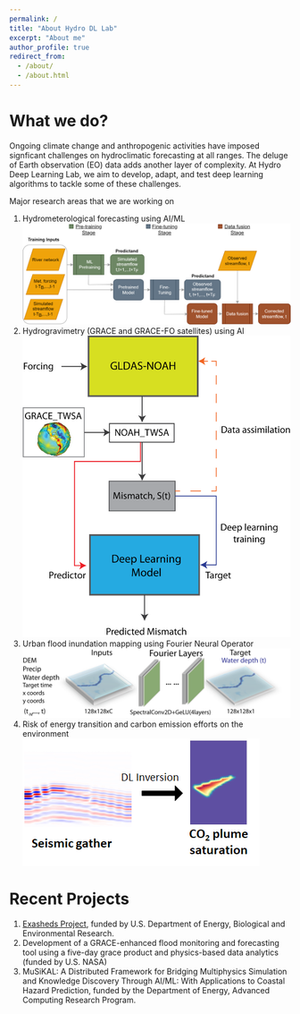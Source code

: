 ```yaml
---
permalink: /
title: "About Hydro DL Lab"
excerpt: "About me"
author_profile: true
redirect_from: 
  - /about/
  - /about.html
---
```



What we do?
======
Ongoing climate change and anthropogenic activities have imposed signficant challenges on hydroclimatic forecasting at all ranges. The deluge of Earth observation (EO) data adds another layer of complexity. At Hydro Deep Learning Lab, we aim to develop, adapt, and test deep learning algorithms to tackle some of these challenges. 

Major research areas that we are working on
1. Hydrometerological forecasting using AI/ML
   <br/><img src='/images/gnn_workflow.png'>
1. Hydrogravimetry (GRACE and GRACE-FO satellites) using AI
   <br/><img src='/images/grace_workflow.png'>
1. Urban flood inundation mapping using Fourier Neural Operator
   <br/><img src='/images/iccv_fig2.png'>
1. Risk of energy transition and carbon emission efforts on the environment
   <br/><img src='/images/co2_seismic_plume.png'>

Recent Projects
======
1. [Exasheds Project](https://exasheds.org), funded by U.S. Department of Energy, Biological and Environmental Research.
1. Development of a GRACE-enhanced flood monitoring and forecasting tool using a five-day grace product and physics-based data analytics (funded by U.S. NASA) 
1. MuSiKAL: A Distributed Framework for Bridging Multiphysics Simulation and Knowledge Discovery Through AI/ML: With Applications to Coastal Hazard Prediction, funded by the Department of Energy, Advanced Computing Research Program. 

